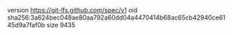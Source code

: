 version https://git-lfs.github.com/spec/v1
oid sha256:3a624bec048ae80aa792a60dd04a4470414b68ac65cb42940ce6145d9a7faf0b
size 9435
